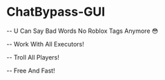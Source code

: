 # ChatBypass-GUI

-- U Can Say Bad Words No Roblox Tags Anymore 😳

-- Work With All Executors! 

-- Troll All Players! 

-- Free And Fast! 
